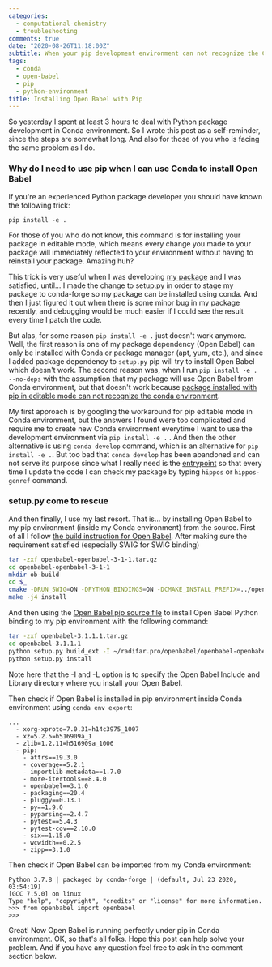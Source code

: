 ```yaml
---
categories:
  - computational-chemistry
  - troubleshooting
comments: true
date: "2020-08-26T11:18:00Z"
subtitle: When your pip development environment can not recognize the Conda environment
tags: 
  - conda
  - open-babel
  - pip
  - python-environment
title: Installing Open Babel with Pip
---
```


So yesterday I spent at least 3 hours to deal with Python package development in Conda environment. So I wrote this post as a self-reminder, since the steps are somewhat long. And also for those of you who is facing the same problem as I do.

### Why do I need to use pip when I can use Conda to install Open Babel

If you're an experienced Python package developer you should have known the following trick:

`pip install -e .`

For those of you who do not know, this command is for installing your package in editable mode, which means every change you made to your package will immediately reflected to your environment without having to reinstall your package. Amazing huh?

This trick is very useful when I was developing [my package][hippos] and I was satisfied, until... I made the change to setup.py in order to stage my package to conda-forge so my package can be installed using conda. And then I just figured it out when there is some minor bug in my package recently, and debugging would be much easier if I could see the result every time I patch the code.

But alas, for some reason `pip install -e .` just doesn't work anymore. Well, the first reason is one of my package dependency (Open Babel) can only be installed with Conda or package manager (apt, yum, etc.), and since I added package dependency to `setup.py` pip will try to install Open Babel which doesn't work. The second reason was, when I run `pip install -e . --no-deps` with the assumption that my package will use Open Babel from Conda environment, but that doesn't work because [package installed with pip in editable mode can not recognize the conda environment][pip-conda-issue].

My first approach is by googling the workaround for pip editable mode in Conda environment, but the answers I found were too complicated and require me to create new Conda environment everytime I want to use the development environment via `pip install -e .` . And then the other alternative is using `conda develop` command, which is an alternative for `pip install -e .`. But too bad that `conda develop` has been abandoned and can not serve its purpose since what I really need is the [entrypoint][entrypoint] so that every time I update the code I can check my package by typing `hippos` or `hippos-genref` command.

### setup.py come to rescue

And then finally, I use my last resort. That is... by installing Open Babel to my pip environment (inside my Conda environment) from the source. First of all I follow [the build instruction for Open Babel][open-babel-install]. After making sure the requirement satisfied (especially SWIG for SWIG binding)

```bash
tar -zxf openbabel-openbabel-3-1-1.tar.gz
cd openbabel-openbabel-3-1-1
mkdir ob-build
cd $_
cmake -DRUN_SWIG=ON -DPYTHON_BINDINGS=ON -DCMAKE_INSTALL_PREFIX=../openbabel-install ..
make -j4 install
```

And then using the [Open Babel pip source file][open-babel-pip] to install Open Babel Python binding to my pip environment with the following command:

```bash
tar -zxf openbabel-3.1.1.1.tar.gz
cd openbabel-3.1.1.1
python setup.py build_ext -I ~/radifar.pro/openbabel/openbabel-openbabel-3-1-1/openbabel-install/include/openbabel3/ -L ~/radifar.pro/openbabel/openbabel-openbabel-3-1-1/openbabel-install/lib/
python setup.py install
```

Note here that the -I and -L option is to specify the Open Babel Include and Library directory where you install your Open Babel.

Then check if Open Babel is installed in pip environment inside Conda environment using `conda env export`:

```
...
  - xorg-xproto=7.0.31=h14c3975_1007
  - xz=5.2.5=h516909a_1
  - zlib=1.2.11=h516909a_1006
  - pip:
    - attrs==19.3.0
    - coverage==5.2.1
    - importlib-metadata==1.7.0
    - more-itertools==8.4.0
    - openbabel==3.1.0
    - packaging==20.4
    - pluggy==0.13.1
    - py==1.9.0
    - pyparsing==2.4.7
    - pytest==5.4.3
    - pytest-cov==2.10.0
    - six==1.15.0
    - wcwidth==0.2.5
    - zipp==3.1.0
```

Then check if Open Babel can be imported from my Conda environment:

```
Python 3.7.8 | packaged by conda-forge | (default, Jul 23 2020, 03:54:19) 
[GCC 7.5.0] on linux
Type "help", "copyright", "credits" or "license" for more information.
>>> from openbabel import openbabel
>>> 
```

Great! Now Open Babel is running perfectly under pip in Conda environment. OK, so that's all folks. Hope this post can help solve your problem. And if you have any question feel free to ask in the comment section below.

[hippos]: https://github.com/radifar/PyPLIF-HIPPOS/
[pip-conda-issue]: https://github.com/conda/conda/issues/5861
[entrypoint]: https://dev.to/demianbrecht/entry-points-in-python-34i3
[open-babel-install]: https://dev.to/demianbrecht/entry-points-in-python-34i3
[open-babel-pip]: https://pypi.org/project/openbabel/#files